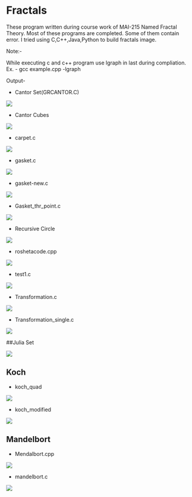 # Fractals

These program written during course work of MAI-215 Named Fractal Theory.
Most of these programs are completed. Some of them contain error.
I tried using C,C++,Java,Python to build fractals image.

Note:-

While executing c and c++ program use lgraph in last during compliation.
Ex. - gcc example.cpp -lgraph

Output- 

* Cantor Set(GRCANTOR.C)

<img src="./img/cantorset.png">

* Cantor Cubes

<img src="./img/Cantorcubes.gif">

* carpet.c

<img src="./img/carpet.png">

* gasket.c

<img src="./img/gasket.png">

* gasket-new.c

<img src="./img/gasket-new.png">

* Gasket_thr_point.c 

<img src="./img/gasket_pointwise.png">

* Recursive Circle

<img src="./img/recursive_circle.png">

* roshetacode.cpp

<img src="./img/roshetacode.png">

* test1.c

<img src="./img/test1.png">

* Transformation.c

<img src="./img/transformation.png">

* Transformation_single.c

<img src="./img/transformation_single.png">

##Julia Set

<img src="./img/julia_set.png">

## Koch

* koch_quad

<img src="./img/koch_quad.png">

* koch_modified

<img src="./img/koch_modified.png">

## Mandelbort

* Mendalbort.cpp

<img src="./img/mendalbort.png">

* mandelbort.c

<img src="./img/mandelbort.png">
